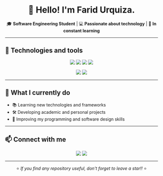 <h1 align="center">👋 Hello! I'm Farid Urquiza.</h1>

<p align="center">
  🎓 <b>Software Engineering Student</b> | 💻 <b>Passionate about technology</b> | 🚀 <b>In constant learning</b>
</p>

---

## 🚀 Technologies and tools

<p align="center">
  <img src="https://img.shields.io/badge/C++-00599C?style=for-the-badge&logo=c%2B%2B&logoColor=white"/>
  <img src="https://img.shields.io/badge/Java-ED8B00?style=for-the-badge&logo=java&logoColor=white"/>
  <img src="https://img.shields.io/badge/JavaScript-F7DF1E?style=for-the-badge&logo=javascript&logoColor=black"/>
  <img src="https://img.shields.io/badge/MySQL-4479A1?style=for-the-badge&logo=mysql&logoColor=white"/>
</p>

<p align="center">
  <img src="https://img.shields.io/badge/Spring_Boot-6DB33F?style=for-the-badge&logo=springboot&logoColor=white"/>
  <img src="https://img.shields.io/badge/React-20232A?style=for-the-badge&logo=react&logoColor=61DAFB"/>
</p>

---

## 📌 What I currently do
- 📚 Learning new technologies and frameworks
- 🛠 Developing academic and personal projects
- 🎯 Improving my programming and software design skills

---

## 📫 Connect with me
<p align="center">
  <a href="https://www.linkedin.com/in/farid-urquiza-saavedra"><img src="https://img.shields.io/badge/LinkedIn-Farid%20Urquiza-blue?style=for-the-badge&logo=linkedin"/></a>
  <a href="https://github.com/urquizadev"><img src="https://img.shields.io/badge/GitHub-urquizadev-black?style=for-the-badge&logo=github"/></a>
</p>

---

<p align="center">
  ⭐ <i>If you find any repository useful, don't forget to leave a star!!</i> ⭐
</p>
